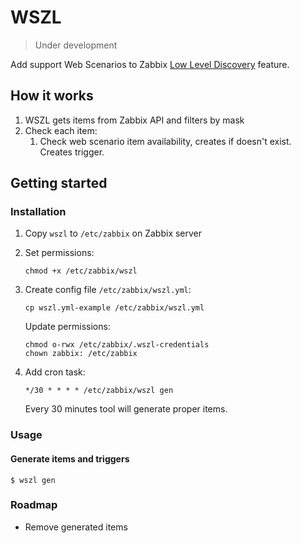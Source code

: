 # WSZL

> Under development

Add support Web Scenarios to 
Zabbix [Low Level Discovery](https://www.zabbix.com/documentation/current/manual/discovery/low_level_discovery) feature.

## How it works

1. WSZL gets items from Zabbix API and filters by mask
2. Check each item:  
    1. Check web scenario item availability, creates if doesn't exist. Creates trigger.

## Getting started

### Installation

1. Copy `wszl` to `/etc/zabbix` on Zabbix server
2. Set permissions:
    ```shell script
    chmod +x /etc/zabbix/wszl
    ```
3. Create config file `/etc/zabbix/wszl.yml`:
    ```shell script
    cp wszl.yml-example /etc/zabbix/wszl.yml
    ```
   
    Update permissions:
    ```shell script
    chmod o-rwx /etc/zabbix/.wszl-credentials
    chown zabbix: /etc/zabbix
    ```
    
4. Add cron task:
    ```
    */30 * * * * /etc/zabbix/wszl gen
    ```   
    Every 30 minutes tool will generate proper items.

### Usage

#### Generate items and triggers

```
$ wszl gen
```

### Roadmap

- Remove generated items
